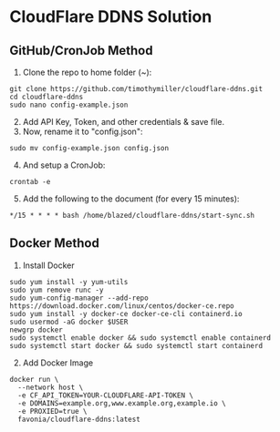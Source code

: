 # CloudFlare DDNS Solution

## GitHub/CronJob Method
1. Clone the repo to home folder (~):
```shell
git clone https://github.com/timothymiller/cloudflare-ddns.git
cd cloudflare-ddns
sudo nano config-example.json
```
2. Add API Key, Token, and other credentials & save file.
3. Now, rename it to "config.json":
```shell
sudo mv config-example.json config.json
```
4. And setup a CronJob:
```shell
crontab -e
```
5. Add the following to the document (for every 15 minutes):
```cron
*/15 * * * * bash /home/blazed/cloudflare-ddns/start-sync.sh
```


## Docker Method
1. Install Docker
```shell
sudo yum install -y yum-utils
sudo yum remove runc -y
sudo yum-config-manager --add-repo https://download.docker.com/linux/centos/docker-ce.repo
sudo yum install -y docker-ce docker-ce-cli containerd.io
sudo usermod -aG docker $USER
newgrp docker
sudo systemctl enable docker && sudo systemctl enable containerd
sudo systemctl start docker && sudo systemctl start containerd
```
2. Add Docker Image
```shell
docker run \
  --network host \
  -e CF_API_TOKEN=YOUR-CLOUDFLARE-API-TOKEN \
  -e DOMAINS=example.org,www.example.org,example.io \
  -e PROXIED=true \
  favonia/cloudflare-ddns:latest
```